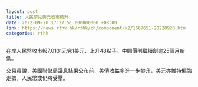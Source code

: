 ```yaml
---
layout: post
title: 人民幣兌美元收市微升
date: 2022-09-20 17:27:51.000000000 +08:00
link: https://news.rthk.hk/rthk/ch/component/k2/1667651-20220920.htm
categories: rthk
---
```


在岸人民幣收市報7.0131元兌1美元，上升48點子。中間價則繼續創逾25個月新低。

交易員說，美國聯儲局議息結果公布前，美債收益率進一步攀升，美元亦維持偏強走勢，人民幣或仍將受壓。
